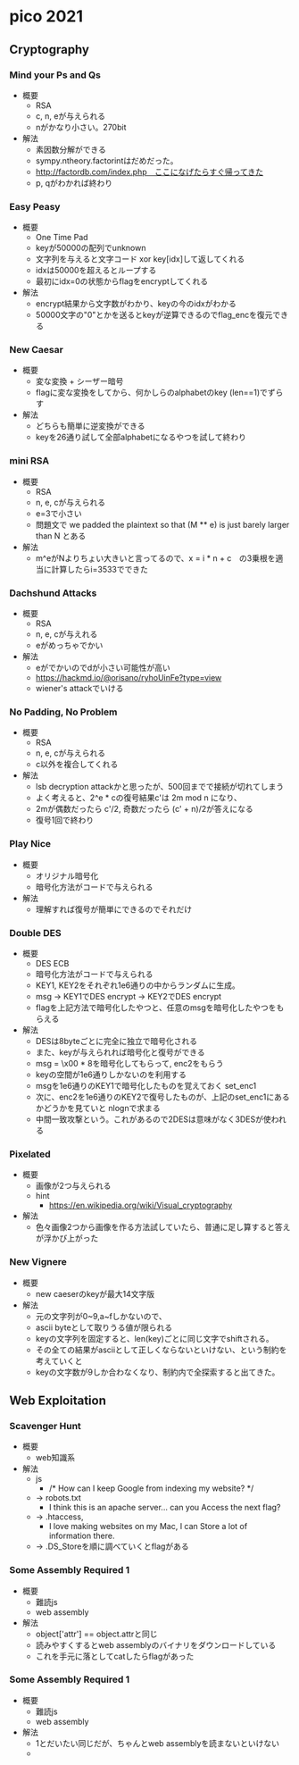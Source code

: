 # pico 2021

## Cryptography

### Mind your Ps and Qs
- 概要
  - RSA 
  - c, n, eが与えられる
  - nがかなり小さい。270bit
- 解法
  - 素因数分解ができる
  - sympy.ntheory.factorintはだめだった。
  - http://factordb.com/index.php　ここになげたらすぐ帰ってきた
  - p, qがわかれば終わり

### Easy Peasy
- 概要
  - One Time Pad
  - keyが50000の配列でunknown
  - 文字列を与えると文字コード xor key[idx]して返してくれる
  - idxは50000を超えるとループする
  - 最初にidx=0の状態からflagをencryptしてくれる
- 解法
  - encrypt結果から文字数がわかり、keyの今のidxがわかる
  - 50000文字の"0"とかを送るとkeyが逆算できるのでflag_encを復元できる

### New Caesar

- 概要
  - 変な変換 + シーザー暗号
  - flagに変な変換をしてから、何かしらのalphabetのkey (len==1)でずらす
- 解法
  - どちらも簡単に逆変換ができる
  - keyを26通り試して全部alphabetになるやつを試して終わり

### mini RSA

- 概要
  - RSA
  - n, e, cが与えられる
  - e=3で小さい
  - 問題文で we padded the plaintext so that (M ** e) is just barely larger than N とある
- 解法
  - m^eがNよりちょい大きいと言ってるので、x = i * n + c　の3乗根を適当に計算したらi=3533でできた

### Dachshund Attacks

- 概要
  - RSA
  - n, e, cが与えれる
  - eがめっちゃでかい
- 解法
  - eがでかいのでdが小さい可能性が高い
  - https://hackmd.io/@orisano/ryhoUinFe?type=view
  - wiener's attackでいける
  
### No Padding, No Problem

- 概要
  - RSA 
  - n, e, cが与えられる
  - c以外を複合してくれる
- 解法
  - lsb decryption attackかと思ったが、500回までで接続が切れてしまう
  - よく考えると、2^e * cの復号結果c'は 2m mod n になり、
  - 2mが偶数だったら c'/2, 奇数だったら (c' + n)/2が答えになる
  - 復号1回で終わり

### Play Nice

- 概要
  - オリジナル暗号化
  - 暗号化方法がコードで与えられる
- 解法
  - 理解すれば復号が簡単にできるのでそれだけ

### Double DES
- 概要
  - DES ECB
  - 暗号化方法がコードで与えられる
  - KEY1, KEY2をそれぞれ1e6通りの中からランダムに生成。
  - msg -> KEY1でDES encrypt -> KEY2でDES encrypt
  - flagを上記方法で暗号化したやつと、任意のmsgを暗号化したやつをもらえる
- 解法
  - DESは8byteごとに完全に独立で暗号化される
  - また、keyが与えられれば暗号化と復号ができる
  - msg = \x00 * 8を暗号化してもらって, enc2をもらう 
  - keyの空間が1e6通りしかないのを利用する
  - msgを1e6通りのKEY1で暗号化したものを覚えておく set_enc1
  - 次に、enc2を1e6通りのKEY2で復号したものが、上記のset_enc1にあるかどうかを見ていと nlognで求まる
  - 中間一致攻撃という。これがあるので2DESは意味がなく3DESが使われる

### Pixelated

- 概要
  - 画像が2つ与えられる
  - hint
    - https://en.wikipedia.org/wiki/Visual_cryptography
- 解法
  - 色々画像2つから画像を作る方法試していたら、普通に足し算すると答えが浮かび上がった


### New Vignere
- 概要
  - new caeserのkeyが最大14文字版
- 解法
  - 元の文字列が0~9,a~fしかないので、
  - ascii byteとして取りうる値が限られる
  - keyの文字列を固定すると、len(key)ごとに同じ文字でshiftされる。
  - その全ての結果がasciiとして正しくならないといけない、という制約を考えていくと
  - keyの文字数が9しか合わなくなり、制約内で全探索すると出てきた。




## Web Exploitation

### Scavenger Hunt

- 概要
    - web知識系
- 解法
    - js 
      - /* How can I keep Google from indexing my website? */
    - -> robots.txt
      - I think this is an apache server... can you Access the next flag?
    - -> .htaccess, 
      - I love making websites on my Mac, I can Store a lot of information there.
    - -> .DS_Storeを順に調べていくとflagがある

### Some Assembly Required 1
- 概要
  - 難読js
  - web assembly
- 解法
  - object['attr'] == object.attrと同じ
  - 読みやすくするとweb assemblyのバイナリをダウンロードしている
  - これを手元に落としてcatしたらflagがあった

### Some Assembly Required 1
- 概要
  - 難読js
  - web assembly
- 解法
  - 1とだいたい同じだが、ちゃんとweb assemblyを読まないといけない
  - 